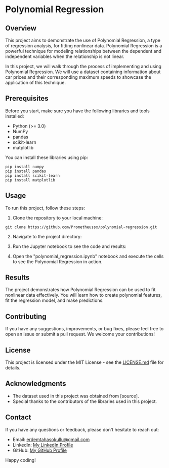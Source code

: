 # Polynomial Regression 

## Overview

This project aims to demonstrate the use of Polynomial Regression, a type of regression analysis, for fitting nonlinear data. Polynomial Regression is a powerful technique for modeling relationships between the dependent and independent variables when the relationship is not linear.

In this project, we will walk through the process of implementing and using Polynomial Regression. We will use a dataset containing information about car prices and their corresponding maximum speeds to showcase the application of this technique.

## Prerequisites

Before you start, make sure you have the following libraries and tools installed:

- Python (>= 3.0)
- NumPy
- pandas
- scikit-learn
- matplotlib

You can install these libraries using pip:
```
pip install numpy
pip install pandas 
pip install scikit-learn 
pip install matplotlib
```

## Usage

To run this project, follow these steps:

1. Clone the repository to your local machine:

```
git clone https://github.com/Prometheussx/polynomial-regression.git
```

2. Navigate to the project directory:


3. Run the Jupyter notebook to see the code and results:


4. Open the "polynomial_regression.ipynb" notebook and execute the cells to see the Polynomial Regression in action.

## Results

The project demonstrates how Polynomial Regression can be used to fit nonlinear data effectively. You will learn how to create polynomial features, fit the regression model, and make predictions.

## Contributing

If you have any suggestions, improvements, or bug fixes, please feel free to open an issue or submit a pull request. We welcome your contributions!

## License

This project is licensed under the MIT License - see the [LICENSE.md](LICENSE.md) file for details.

## Acknowledgments

- The dataset used in this project was obtained from [source].
- Special thanks to the contributors of the libraries used in this project.

## Contact

If you have any questions or feedback, please don't hesitate to reach out:

- Email: erdemtahasokullu@gmail.com
- LinkedIn: [My LinkedIn Profile](https://www.linkedin.com/in/erdem-taha-sokullu/)
- GitHub: [My GitHub Profile](https://github.com/Prometheussx)

Happy coding!
